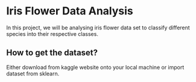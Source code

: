 # Iris Flower Data Analysis
In this project, we will be analysing iris flower data set to classify different species into their respective classes. 
## How to get the dataset?
Either download from kaggle website onto your local machine or import dataset from sklearn. 
